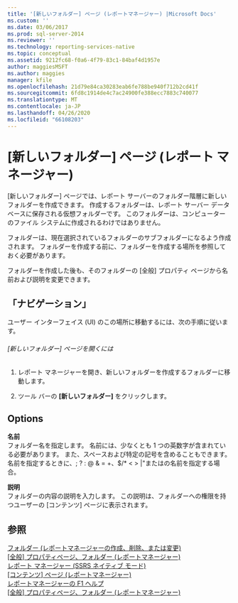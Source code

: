 ```yaml
---
title: '[新しいフォルダー] ページ (レポートマネージャー) |Microsoft Docs'
ms.custom: ''
ms.date: 03/06/2017
ms.prod: sql-server-2014
ms.reviewer: ''
ms.technology: reporting-services-native
ms.topic: conceptual
ms.assetid: 9212fc68-f0a6-4f79-83c1-84baf4d1957e
author: maggiesMSFT
ms.author: maggies
manager: kfile
ms.openlocfilehash: 21d79e84ca30283eab6fe788be940f712b2cd41f
ms.sourcegitcommit: 6fd8c1914de4c7ac24900fe388ecc7883c740077
ms.translationtype: MT
ms.contentlocale: ja-JP
ms.lasthandoff: 04/26/2020
ms.locfileid: "66108203"
---
```

# <a name="new-folder-page-report-manager"></a>[新しいフォルダー] ページ (レポート マネージャー)
  [新しいフォルダー] ページでは、レポート サーバーのフォルダー階層に新しいフォルダーを作成できます。 作成するフォルダーは、レポート サーバー データベースに保存される仮想フォルダーです。 このフォルダーは、コンピューターのファイル システムに作成されるわけではありません。  
  
 フォルダーは、現在選択されているフォルダーのサブフォルダーになるよう作成されます。 フォルダーを作成する前に、フォルダーを作成する場所を参照しておく必要があります。  
  
 フォルダーを作成した後も、そのフォルダーの [全般] プロパティ ページから名前および説明を変更できます。  
  
## <a name="navigation"></a>「ナビゲーション」  
 ユーザー インターフェイス (UI) のこの場所に移動するには、次の手順に従います。  
  
###### <a name="to-open-the-new-folder-page"></a>[新しいフォルダー] ページを開くには  
  
1.  レポート マネージャーを開き、新しいフォルダーを作成するフォルダーに移動します。  
  
2.  ツール バーの **[新しいフォルダー]** をクリックします。  
  
## <a name="options"></a>Options  
 **名前**  
 フォルダー名を指定します。 名前には、少なくとも 1 つの英数字が含まれている必要があります。 また、スペースおよび特定の記号を含めることもできます。 名前を指定するときに、; ? : \@ & = +、$/* \< > |"またはの名前を指定する場合。  
  
 **説明**  
 フォルダーの内容の説明を入力します。 この説明は、フォルダーへの権限を持つユーザーの [コンテンツ] ページに表示されます。  
  
## <a name="see-also"></a>参照  
 [フォルダー &#40;レポートマネージャーの作成、削除、または変更&#41;](report-server/create-delete-or-modify-a-folder-report-manager.md)   
 [[全般] プロパティページ、フォルダー &#40;レポートマネージャー&#41;](../../2014/reporting-services/general-properties-page-folders-report-manager.md)   
 [レポート マネージャー &#40;SSRS ネイティブ モード&#41;](../../2014/reporting-services/report-manager-ssrs-native-mode.md)   
 [[コンテンツ] ページ &#40;レポートマネージャー&#41;](../../2014/reporting-services/contents-page-report-manager.md)   
 [レポートマネージャーの F1 ヘルプ](../../2014/reporting-services/report-manager-f1-help.md)   
 [[全般] プロパティページ、フォルダー &#40;レポートマネージャー&#41;](../../2014/reporting-services/general-properties-page-folders-report-manager.md)  
  
  
